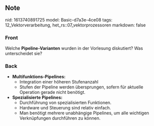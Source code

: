 ## Note
nid: 1613740891725
model: Basic-d7a3e-4ce08
tags: 12_Vektorverarbeitung, het_rs::07_vektorprozessoren
markdown: false

### Front
Welche <b>Pipeline-Varianten</b> wurden in der Vorlesung
diskutiert? Was unterscheidet sie?

### Back
<div>
  <div>
    <ul>
      <li>
        <strong>Multifunktions-Pipelines:</strong>
        <ul>
          <li>Integration einer höheren Stufenanzahl
          <li>Stufen der Pipeline werden übersprungen, sofern für
          aktuelle Operation gerade nicht benötigt.
        </ul>
      <li>
        <strong>Spezialisierte Pipelines:</strong>
        <ul>
          <li>Durchführung von spezialisierten Funktionen.
          <li>Hardware und Steuerung sind relativ einfach.
          <li>Man benötigt mehrere unabhängige Pipelines, um alle
          wichtigen Verknüpfungen durchführen zu können.
        </ul>
    </ul>
  </div>
</div>
